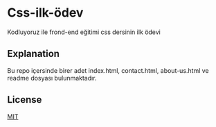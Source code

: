# Css-ilk-ödev
Kodluyoruz ile frond-end eğitimi css dersinin ilk ödevi 
## Explanation
Bu repo içersinde birer adet index.html, contact.html, about-us.html  ve readme dosyası bulunmaktadır.
## License
[MIT](https://choosealicense.com/licenses/mit/)
